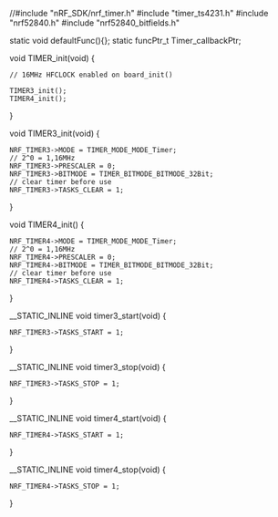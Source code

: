 
//#include "nRF_SDK/nrf_timer.h"
#include "timer_ts4231.h"
#include "nrf52840.h"
#include "nrf52840_bitfields.h"

static void defaultFunc(){};
static funcPtr_t Timer_callbackPtr;

void TIMER_init(void)
{

    // 16MHz HFCLOCK enabled on board_init()

    TIMER3_init();
    TIMER4_init();
}

void TIMER3_init(void)
{

    NRF_TIMER3->MODE = TIMER_MODE_MODE_Timer;
    // 2^0 = 1,16MHz
    NRF_TIMER3->PRESCALER = 0;
    NRF_TIMER3->BITMODE = TIMER_BITMODE_BITMODE_32Bit;
    // clear timer before use
    NRF_TIMER3->TASKS_CLEAR = 1;
}

void TIMER4_init()
{

    NRF_TIMER4->MODE = TIMER_MODE_MODE_Timer;
    // 2^0 = 1,16MHz
    NRF_TIMER4->PRESCALER = 0;
    NRF_TIMER4->BITMODE = TIMER_BITMODE_BITMODE_32Bit;
    // clear timer before use
    NRF_TIMER4->TASKS_CLEAR = 1;
}

__STATIC_INLINE void timer3_start(void)
{

    NRF_TIMER3->TASKS_START = 1;
}

__STATIC_INLINE void timer3_stop(void)
{

    NRF_TIMER3->TASKS_STOP = 1;
}

__STATIC_INLINE void timer4_start(void)
{

    NRF_TIMER4->TASKS_START = 1;
}

__STATIC_INLINE void timer4_stop(void)
{

    NRF_TIMER4->TASKS_STOP = 1;
}

